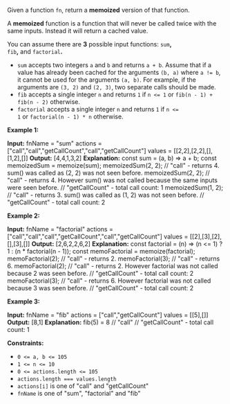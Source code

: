 Given a function `fn`, return a **memoized** version of that function.

A **memoized** function is a function that will never be called twice with the same inputs. Instead it will return a cached value.

You can assume there are **3** possible input functions: `sum`**,** `fib`**,** and `factorial`**.**

*   `sum` accepts two integers `a` and `b` and returns `a + b`. Assume that if a value has already been cached for the arguments `(b, a)` where `a != b`, it cannot be used for the arguments `(a, b)`. For example, if the arguments are `(3, 2)` and `(2, 3)`, two separate calls should be made.
*   `fib` accepts a single integer `n` and returns `1` if `n <= 1` or `fib(n - 1) + fib(n - 2)` otherwise.
*   `factorial` accepts a single integer `n` and returns `1` if `n <= 1` or `factorial(n - 1) * n` otherwise.

**Example 1:**

**Input:**
fnName = "sum"
actions = \["call","call","getCallCount","call","getCallCount"\]
values = \[\[2,2\],\[2,2\],\[\],\[1,2\],\[\]\]
**Output:** \[4,4,1,3,2\]
**Explanation:**
const sum = (a, b) => a + b;
const memoizedSum = memoize(sum);
memoizedSum(2, 2); // "call" - returns 4. sum() was called as (2, 2) was not seen before.
memoizedSum(2, 2); // "call" - returns 4. However sum() was not called because the same inputs were seen before.
// "getCallCount" - total call count: 1
memoizedSum(1, 2); // "call" - returns 3. sum() was called as (1, 2) was not seen before.
// "getCallCount" - total call count: 2

**Example 2:**

**Input:**
fnName = "factorial"
actions = \["call","call","call","getCallCount","call","getCallCount"\]
values = \[\[2\],\[3\],\[2\],\[\],\[3\],\[\]\]
**Output:** \[2,6,2,2,6,2\]
**Explanation:**
const factorial = (n) => (n <= 1) ? 1 : (n \* factorial(n - 1));
const memoFactorial = memoize(factorial);
memoFactorial(2); // "call" - returns 2.
memoFactorial(3); // "call" - returns 6.
memoFactorial(2); // "call" - returns 2. However factorial was not called because 2 was seen before.
// "getCallCount" - total call count: 2
memoFactorial(3); // "call" - returns 6. However factorial was not called because 3 was seen before.
// "getCallCount" - total call count: 2

**Example 3:**

**Input:**
fnName = "fib"
actions = \["call","getCallCount"\]
values = \[\[5\],\[\]\]
**Output:** \[8,1\]
**Explanation:**
fib(5) = 8 // "call"
// "getCallCount" - total call count: 1

**Constraints:**

*   `0 <= a, b <= 105`
*   `1 <= n <= 10`
*   `0 <= actions.length <= 105`
*   `actions.length === values.length`
*   `actions[i]` is one of "call" and "getCallCount"
*   `fnName` is one of "sum", "factorial" and "fib"